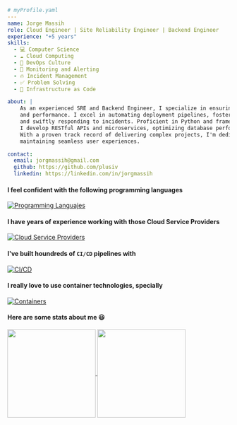 ```yaml
# myProfile.yaml
---
name: Jorge Massih
role: Cloud Engineer | Site Reliability Engineer | Backend Engineer
experience: "+5 years"
skills:
  - 💻 Computer Science
  - ☁️ Cloud Computing
  - 🔂 DevOps Culture
  - 🚨 Monitoring and Alerting
  - 🔥 Incident Management
  - ✅ Problem Solving
  - 📄 Infrastructure as Code

about: |
    As an experienced SRE and Backend Engineer, I specialize in ensuring system reliability, scalability, 
    and performance. I excel in automating deployment pipelines, fosteringcollaboration between teams, 
    and swiftly responding to incidents. Proficient in Python and frameworks like Flask and FastAPI, 
    I develop RESTful APIs and microservices, optimizing database performance and data security. 
    With a proven track record of delivering complex projects, I'm dedicated to innovation and
    maintaining seamless user experiences.

contact:
  email: jorgmassih@gmail.com
  github: https://github.com/plusiv
  linkedin: https://linkedin.com/in/jorgmassih
```

#### I feel confident with the following programming languages
[![Programming Languajes](https://skillicons.dev/icons?i=py,bash,go,js,cpp)](https://skillicons.dev)

#### I have years of experience working with those Cloud Service Providers
[![Cloud Service Providers](https://skillicons.dev/icons?i=aws,gcp,azure,cloudflare,firebase)](https://skillicons.dev)

#### I've built houndreds of `CI/CD` pipelines with
[![CI/CD](https://skillicons.dev/icons?i=gitlab,githubactions)](https://skillicons.dev)

#### I really love to use container technologies, specially
[![Containers](https://skillicons.dev/icons?i=docker,kubernetes)](https://skillicons.dev)

#### Here are some stats about me 😃
<a href="https://github.com/anuraghazra/github-readme-stats">
  <img height=200 align="center" src="https://github-readme-stats.vercel.app/api?username=plusiv&theme=transparent&show_icons=true" />
</a>
<a href="https://github.com/anuraghazra/convoychat">
  <img height=200 align="center" src="https://github-readme-stats.vercel.app/api/top-langs?username=plusiv&layout=compact&langs_count=10&card_width=320&theme=transparent&show_icons=true" />
</a>
<!---
plusiv/plusiv is a ✨ special ✨ repository because its `README.md` (this file) appears on your GitHub profile.
You can click the Preview link to take a look at your changes.
--->
